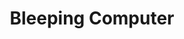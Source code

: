 ---
title: Bleeping Computer
description: A premier destination for computer users of all skill levels to learn how to use and receive support for their computer.
url: https://www.bleepingcomputer.com/
image:
    # url: '/assets/images/cafe.png'
    # alt: 'Cafe'
tags: ['news']
pubDate: 2023-11-12
draft: false
---